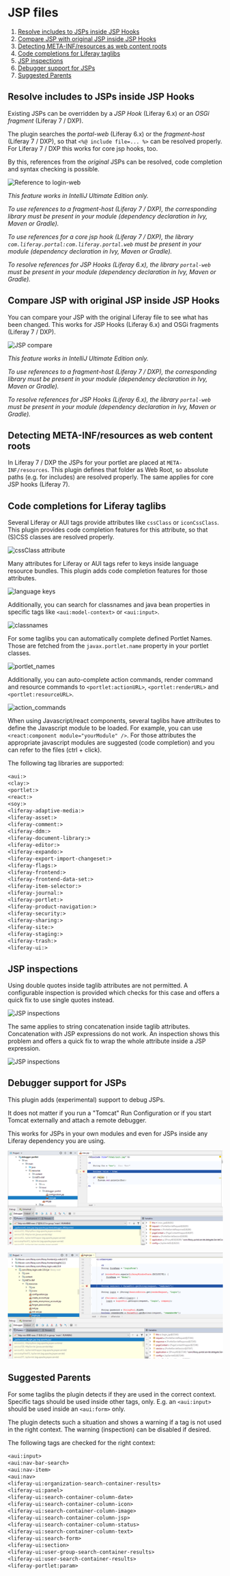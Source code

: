 JSP files
=========

1. [Resolve includes to JSPs inside JSP Hooks](#resolve-includes-to-jsps-inside-jsp-hooks)
2. [Compare JSP with original JSP inside JSP Hooks](#compare-jsp-with-original-jsp-inside-jsp-hooks)
3. [Detecting META-INF/resources as web content roots](#detecting-meta-infresources-as-web-content-roots)
4. [Code completions for Liferay taglibs](#code-completions-for-liferay-taglibs)
5. [JSP inspections](#jsp-inspections)
6. [Debugger support for JSPs](#debugger-support-for-jsps) 
7. [Suggested Parents](#suggested-parent)

Resolve includes to JSPs inside JSP Hooks
-----------------------------------------

Existing JSPs can be overridden by a *JSP Hook* (Liferay 6.x) or an *OSGi fragment* (Liferay 7 / DXP).

The plugin searches the *portal-web* (Liferay 6.x) or the *fragment-host* (Liferay 7 / DXP), so that ```<%@ include file=... %>``` can be resolved properly.
For Liferay 7 / DXP this works for core jsp hooks, too.

By this, references from the *original* JSPs can be resolved, code completion and syntax checking is possible.

![Reference to login-web](login_web.png "Reference to login-web")

*This feature works in IntelliJ Ultimate Edition only.*

*To use references to a fragment-host (Liferay 7 / DXP), the corresponding library must be present in your module (dependency declaration in Ivy, Maven or Gradle).*

*To use references for a core jsp hook (Liferay 7 / DXP), the library ```com.liferay.portal:com.liferay.portal.web``` must be present in your module (dependency declaration in Ivy, Maven or Gradle).*

*To resolve references for JSP Hooks (Liferay 6.x), the library ```portal-web``` must be present in your module (dependency declaration in Ivy, Maven or Gradle).*
 

Compare JSP with original JSP inside JSP Hooks
----------------------------------------------

You can compare your JSP with the original Liferay file to see what has been changed. This works for JSP Hooks (Liferay 6.x) and OSGi fragments (Liferay 7 / DXP).

![JSP compare](jsp_compare.png "JSP compare")


*This feature works in IntelliJ Ultimate Edition only.*

*To use references to a fragment-host (Liferay 7 / DXP), the corresponding library must be present in your module (dependency declaration in Ivy, Maven or Gradle).*

*To resolve references for JSP Hooks (Liferay 6.x), the library ```portal-web``` must be present in your module (dependency declaration in Ivy, Maven or Gradle).*

Detecting META-INF/resources as web content roots
-------------------------------------------------

In Liferay 7 / DXP the JSPs for your portlet are placed at ```META-INF/resources```. This plugin defines that folder as Web Root, so
absolute paths (e.g. for includes) are resolved properly. The same applies for core JSP hooks (Liferay 7).

Code completions for Liferay taglibs
------------------------------------

Several Liferay or AUI tags provide attributes like ```cssClass``` or ```iconCssClass```. This plugin provides code completion features for this attribute, so that
(S)CSS classes are resolved properly.

![cssClass attribute](jsp_css_class.png "cssClass attribute")

Many attributes for Liferay or AUI tags refer to keys inside language resource bundles. This plugin adds code completion features for those
attributes.

![language keys](jsp_language_keys.png "language keys")

Additionally, you can search for classnames and java bean properties in specific tags like `<aui:model-context>` or `<aui:input>`.

![classnames](jsp_classname.gif "classnames")

For some taglibs you can automatically complete defined Portlet Names. Those are fetched from the `javax.portlet.name` property in your portlet classes.

![portlet_names](jsp_portlet_name.png "portlet names")

Additionally, you can auto-complete action commands, render command and resource commands to
`<portlet:actionURL>`, `<portlet:renderURL>` and `<portlet:resourceURL>`.   

![action_commands](actioncommands.png "action commands")

When using Javascript/react components, several taglibs have attributes to define the Javascript 
module to be loaded. For example, you can use `<react:component module="yourModule" />`. For those
attributes the appropriate javascript modules are suggested (code completion) and you can refer to the
files (ctrl + click).

The following tag libraries are supported:
 
    <aui:>
    <clay:>
    <portlet:>
    <react:>
    <soy:>
    <liferay-adaptive-media:>
    <liferay-asset:>  
    <liferay-comment:>
    <liferay-ddm:>
    <liferay-document-library:>
    <liferay-editor:>
    <liferay-expando:>
    <liferay-export-import-changeset:>
    <liferay-flags:>
    <liferay-frontend:>
    <liferay-frontend-data-set:>
    <liferay-item-selector:>
    <liferay-journal:>
    <liferay-portlet:>
    <liferay-product-navigation:>
    <liferay-security:>
    <liferay-sharing:>
    <liferay-site:>
    <liferay-staging:>
    <liferay-trash:>
    <liferay-ui:>
    
 
JSP inspections
--------------- 
 
Using double quotes inside taglib attributes are not permitted. A configurable inspection is provided
which checks for this case and offers a quick fix to use single quotes instead.

![JSP inspections](jsp_inspections.gif "JSP inspection")

The same applies to string concatenation inside taglib attributes. Concatenation with
JSP expressions do not work. An inspection shows this problem and offers a quick fix to wrap the whole
attribute inside a JSP expression.

![JSP inspections](jsp_inspections_2.gif "JSP inspection")

 
Debugger support for JSPs
-------------------------

This plugin adds (experimental) support to debug JSPs. 

It does not matter if you run a "Tomcat" Run Configuration or if you start Tomcat externally and
attach a remote debugger. 

This works for JSPs in your own modules and even for JSPs inside any Liferay dependency you are using.

![Debugging in your own module](jsp_debug_own_module.png "Debugging in your own module") 

![Debugging in Liferay dependency](jsp_debug_dependency.png "Debugging in Liferay dependency")

Suggested Parents
-----------------

For some taglibs the plugin detects if they are used in the correct context. Specific tags should be used 
inside other tags, only. E.g. an `<aui:input>` should be used inside an `<aui:form>` only.

The plugin detects such a situation and shows a warning if a tag is not used in the right context. 
The warning (inspection) can be disabled if desired.

The following tags are checked for the right context:

    <aui:input>
    <aui:nav-bar-search>
    <aui:nav-item>
    <aui:nav>
    <liferay-ui:organization-search-container-results>
    <liferay-ui:panel>
    <liferay-ui:search-container-column-date>
    <liferay-ui:search-container-column-icon>
    <liferay-ui:search-container-column-image>
    <liferay-ui:search-container-column-jsp>
    <liferay-ui:search-container-column-status>
    <liferay-ui:search-container-column-text>
    <liferay-ui:search-form>
    <liferay-ui:section>
    <liferay-ui:user-group-search-container-results>
    <liferay-ui:user-search-container-results>
    <liferay-portlet:param>